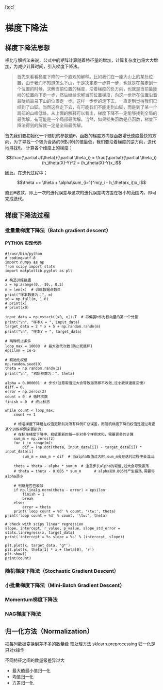 [toc]

# 梯度下降法

## 梯度下降法思想
相比与解析法来说，公式中的矩阵计算随着特征量的增加，计算复杂度也将大大增加，为减少计算时间，引入梯度下降法。
> 首先来看看梯度下降的一个直观的解释。比如我们在一座大山上的某处位置，由于我们不知道怎么下山，于是决定走一步算一步，也就是在每走到一个位置的时候，求解当前位置的梯度，沿着梯度的负方向，也就是当前最陡峭的位置向下走一步，然后继续求解当前位置梯度，向这一步所在位置沿着最陡峭最易下山的位置走一步。这样一步步的走下去，一直走到觉得我们已经到了山脚。当然这样走下去，有可能我们不能走到山脚，而是到了某一个局部的山峰低处。从上面的解释可以看出，梯度下降不一定能够找到全局的最优解，有可能是一个局部最优解。当然，如果损失函数是凸函数，梯度下降法得到的解就一定是全局最优解。

首先我们要初始化一个随机的参数值θ，函数的梯度方向是函数增长速度最快的方向，为了寻找一个较为合适的θ使J(θ)的值最低，我们要沿着梯度的逆方向，迭代地寻找θ。
计算各个维度上的梯度：

```math
\frac{\partial J(\theta)}{\partial \theta_i} = \frac{\partial}{\partial \theta_i}(h_\theta(X)-Y)^2
= (h_\theta(X)-Y)x_i
```
因此，在迭代过程中；

```math
\theta += \theta + \alpha\sum_{i=1}^m(y_i - h_\theta(x_i))x_i
```
直到θ收敛，即上一次的迭代误差与这次的迭代误差均方差在极小的范围内，即可完成迭代。

## 梯度下降法过程


### 批量量梯度下降法（Batch gradient descent）
#### PYTHON 实现代码

```
#!/usr/bin/python
# coding=utf-8
import numpy as np
from scipy import stats
import matplotlib.pyplot as plt

# 构造训练数据
x = np.arange(0., 10., 0.2)
m = len(x)  # 训练数据点数目
print("样本数量为：", m)
x0 = np.full(m, 1.0)
# print(x)
# print(x0)

input_data = np.vstack([x0, x]).T  # 将偏置b作为权向量的第一个分量
print("\n", "样本X = ", input_data)
target_data = 2 * x + 5 + np.random.randn(m)
print("\n", "样本Y = ", target_data)

# 两种终止条件
loop_max = 10000  # 最大迭代次数(防止死循环)
epsilon = 1e-5

# 初始化权值
np.random.seed(0)
theta = np.random.randn(2)
print("\n", "初始参数为：", theta)

alpha = 0.000001  # 步长(注意取值过大会导致振荡即不收敛,过小收敛速度变慢)
diff = 0.
error = np.zeros(2)
count = 0  # 循环次数
finish = 0  # 终止标志

while count < loop_max:
    count += 1

    # 标准梯度下降是在权值更新前对所有样例汇总误差，而随机梯度下降的权值是通过考查某个训练样例来更新的
    # 在标准梯度下降中，权值更新的每一步对多个样例求和，需要更多的计算
    sum_m = np.zeros(2)
    for i in range(m):
        dif = (np.dot(theta, input_data[i]) - target_data[i]) * input_data[i]
        sum_m = sum_m + dif  # 当alpha取值过大时,sum_m会在迭代过程中会溢出

    theta = theta - alpha * sum_m  # 注意步长alpha的取值,过大会导致振荡
    # theta = theta - 0.005 * sum_m      # alpha取0.005时产生振荡,需要将alpha调小

    # 判断是否已收敛
    if np.linalg.norm(theta - error) < epsilon:
        finish = 1
        break
    else:
        error = theta
    print('loop count = %d' % count, '\tw:', theta)
print('loop count = %d' % count, '\tw:', theta)

# check with scipy linear regression
slope, intercept, r_value, p_value, slope_std_error = stats.linregress(x, target_data)
print('intercept = %s slope = %s' % (intercept, slope))

plt.plot(x, target_data, 'g*')
plt.plot(x, theta[1] * x + theta[0], 'r')
plt.show()
print(count)

```

### 随机梯度下降法（Stochastic Gradient Descent）

### 小批量梯度下降法（Mini-Batch Gradient Descent）

### Momentum梯度下降法

### NAG梯度下降法

## 归一化方法（Normalization）
把每列数据变换到差不多的数量级
预处理方法
sklearn.preprocessing
归一化是只对x操作

不同特征之间的数量级差异过大
- 最大值最小值归一化
- 均值归一化
- 方差归一化
